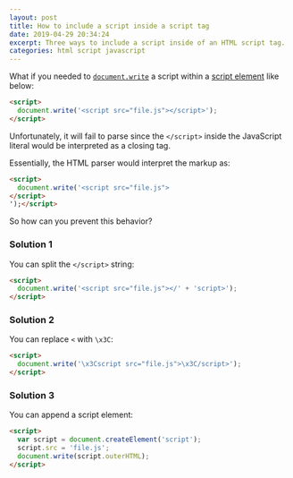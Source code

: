 ```yaml
---
layout: post
title: How to include a script inside a script tag
date: 2019-04-29 20:34:24
excerpt: Three ways to include a script inside of an HTML script tag.
categories: html script javascript
---
```


What if you needed to [`document.write`](https://developer.mozilla.org/docs/Web/API/Document/write) a script within a [script element](https://developer.mozilla.org/docs/Web/HTML/Element/script) like below:

```html
<script>
  document.write('<script src="file.js"></script>');
</script>
```

Unfortunately, it will fail to parse since the `</script>` inside the JavaScript literal would be interpreted as a closing tag.

Essentially, the HTML parser would interpret the markup as:

```html
<script>
  document.write('<script src="file.js">
</script>
');</script>
```

So how can you prevent this behavior?

### Solution 1

You can split the `</script>` string:

```html
<script>
  document.write('<script src="file.js"></' + 'script>');
</script>
```

### Solution 2

You can replace `<` with `\x3C`:

```html
<script>
  document.write('\x3Cscript src="file.js">\x3C/script>');
</script>
```

### Solution 3

You can append a script element:

```html
<script>
  var script = document.createElement('script');
  script.src = 'file.js';
  document.write(script.outerHTML);
</script>
```
